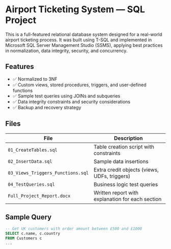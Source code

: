 # Airport Ticketing System — SQL Project

This is a full-featured relational database system designed for a real-world airport ticketing process. It was built using T-SQL and implemented in Microsoft SQL Server Management Studio (SSMS), applying best practices in normalization, data integrity, security, and concurrency.

## Features

- ✅ Normalized to 3NF
- ✅ Custom views, stored procedures, triggers, and user-defined functions
- ✅ Sample test queries using JOINs and subqueries
- ✅ Data integrity constraints and security considerations
- ✅ Backup and recovery strategy

## Files

| File | Description |
|------|-------------|
| `01_CreateTables.sql` | Table creation script with constraints |
| `02_InsertData.sql` | Sample data insertions |
| `03_Views_Triggers_Functions.sql` | Extra credit objects (views, UDFs, triggers) |
| `04_TestQueries.sql` | Business logic test queries |
| `Full_Project_Report.docx` | Written report with explanation for each section |

## Sample Query

```sql
-- Get UK customers with order amount between £500 and £1000
SELECT c.name, c.country
FROM Customers c
...
